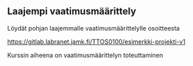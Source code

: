 ## Laajempi vaatimusmäärittely

Löydät pohjan laajemmalle vaatimusmäärittelylle osoitteesta


https://gitlab.labranet.jamk.fi/TTOS0100/esimerkki-projekti-v1


Kurssin aiheena on vaatimusmäärittelyn toteuttaminen
